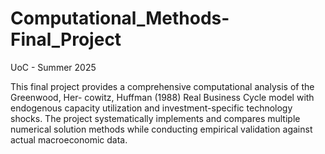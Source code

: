 # Computational_Methods-Final_Project
UoC - Summer 2025

This final project provides a comprehensive computational analysis of the Greenwood, Her-
cowitz, Huffman (1988) Real Business Cycle model with endogenous capacity utilization and
investment-specific technology shocks. The project systematically implements and compares
multiple numerical solution methods while conducting empirical validation against actual
macroeconomic data.

